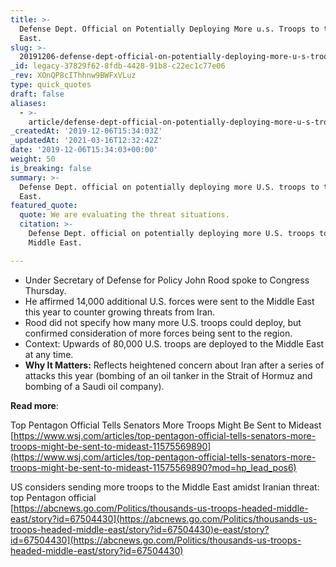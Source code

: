 ```yaml
---
title: >-
  Defense Dept. Official on Potentially Deploying More u.s. Troops to the Middle
  East.
slug: >-
  20191206-defense-dept-official-on-potentially-deploying-more-u-s-troops-to-the-middle-east
_id: legacy-37829f62-8fdb-4428-91b8-c22ec1c77e06
_rev: XOnQP8cIThhnw9BWFxVLuz
type: quick_quotes
draft: false
aliases:
  - >-
    article/defense-dept-official-on-potentially-deploying-more-u-s-troops-to-the-middle-east/
_createdAt: '2019-12-06T15:34:03Z'
_updatedAt: '2021-03-16T12:32:42Z'
date: '2019-12-06T15:34:03+00:00'
weight: 50
is_breaking: false
summary: >-
  Defense Dept. official on potentially deploying more U.S. troops to the Middle
  East.
featured_quote:
  quote: We are evaluating the threat situations.
  citation: >-
    Defense Dept. official on potentially deploying more U.S. troops to the
    Middle East.

---
```

* Under Secretary of Defense for Policy John Rood spoke to Congress Thursday.
* He affirmed 14,000 additional U.S. forces were sent to the Middle East this year to counter growing threats from Iran.
* Rood did not specify how many more U.S. troops could deploy, but confirmed consideration of more forces being sent to the region.
* Context: Upwards of 80,000 U.S. troops are deployed to the Middle East at any time.
* **Why It Matters:** Reflects heightened concern about Iran after a series of attacks this year (bombing of an oil tanker in the Strait of Hormuz and bombing of a Saudi oil company).

**Read more**:

Top Pentagon Official Tells Senators More Troops Might Be Sent to Mideast  
[https://www.wsj.com/articles/top-pentagon-official-tells-senators-more-troops-might-be-sent-to-mideast-11575569890](https://www.wsj.com/articles/top-pentagon-official-tells-senators-more-troops-might-be-sent-to-mideast-11575569890?mod=hp_lead_pos6)

US considers sending more troops to the Middle East amidst Iranian threat: top Pentagon official  
[https://abcnews.go.com/Politics/thousands-us-troops-headed-middle-east/story?id=67504430](https://abcnews.go.com/Politics/thousands-us-troops-headed-middle-east/story?id=67504430)e-east/story?id=67504430](https://abcnews.go.com/Politics/thousands-us-troops-headed-middle-east/story?id=67504430)